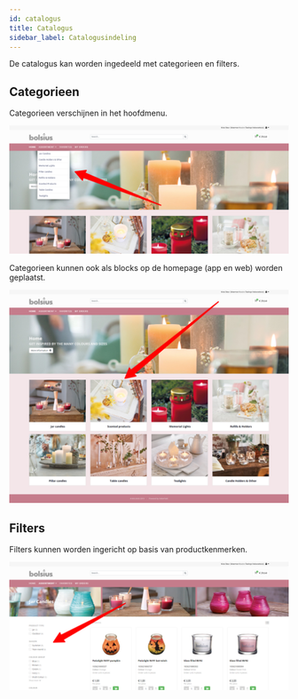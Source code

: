 ```yaml
---
id: catalogus
title: Catalogus
sidebar_label: Catalogusindeling
---
```


De catalogus kan worden ingedeeld met categorieen en filters.

## Categorieen
Categorieen verschijnen in het hoofdmenu.

![categorie](assets/categories.png)

Categorieen kunnen ook als blocks op de homepage (app en web) worden geplaatst.

![homeblocks](assets/homeblocks.png)

## Filters
Filters kunnen worden ingericht op basis van productkenmerken.

![filter](assets/filters.png)